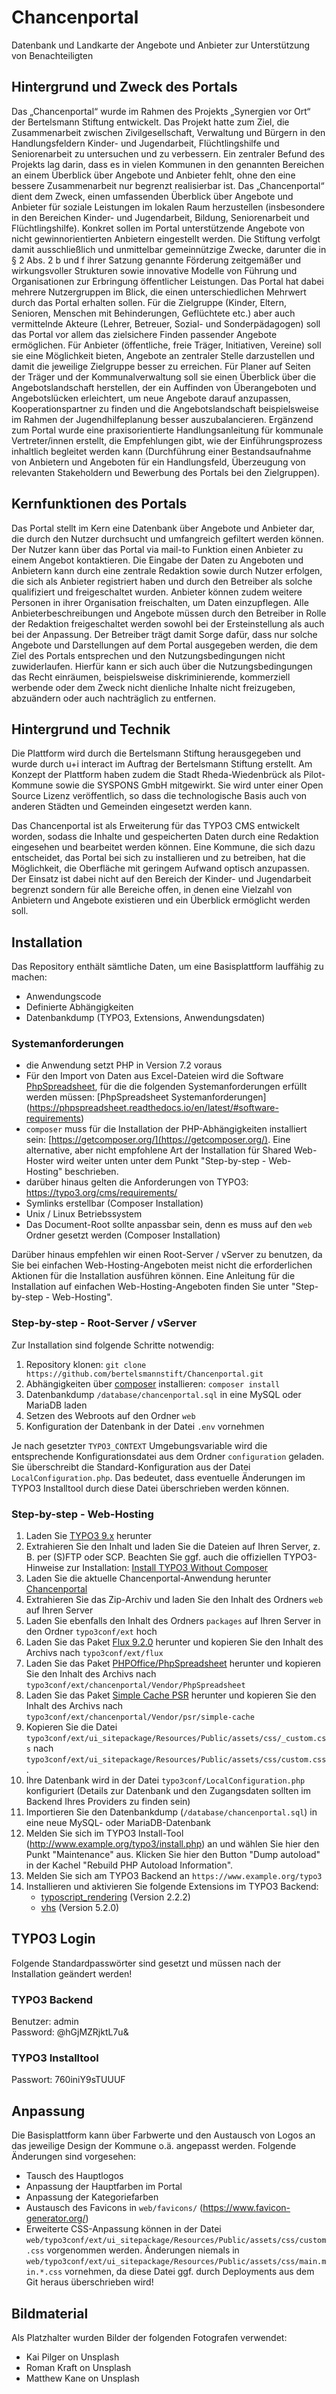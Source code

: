 # Chancenportal
Datenbank und Landkarte der Angebote und Anbieter zur Unterstützung von Benachteiligten

## Hintergrund und Zweck des Portals
Das „Chancenportal“ wurde im Rahmen des Projekts „Synergien vor Ort“ der Bertelsmann Stiftung entwickelt. Das Projekt hatte zum Ziel, die Zusammenarbeit zwischen Zivilgesellschaft, Verwaltung und Bürgern in den Handlungsfeldern Kinder- und Jugendarbeit, Flüchtlingshilfe und Seniorenarbeit zu untersuchen und zu verbessern. Ein zentraler Befund des Projekts lag darin, dass es in vielen Kommunen in den genannten Bereichen an einem Überblick über Angebote und Anbieter fehlt, ohne den eine bessere Zusammenarbeit nur begrenzt realisierbar ist.
Das „Chancenportal“ dient dem Zweck, einen umfassenden Überblick über Angebote und Anbieter für soziale Leistungen im lokalen Raum herzustellen (insbesondere in den Bereichen Kinder- und Jugendarbeit, Bildung, Seniorenarbeit und Flüchtlingshilfe). Konkret sollen im Portal unterstützende Angebote von nicht gewinnorientierten Anbietern eingestellt werden. Die Stiftung verfolgt damit ausschließlich und unmittelbar gemeinnützige Zwecke, darunter die in § 2 Abs. 2 b und f ihrer Satzung genannte Förderung zeitgemäßer und wirkungsvoller Strukturen sowie innovative Modelle von Führung und Organisationen zur Erbringung öffentlicher Leistungen. Das Portal hat dabei mehrere Nutzergruppen im Blick, die einen unterschiedlichen Mehrwert durch das Portal erhalten sollen.
Für die Zielgruppe (Kinder, Eltern, Senioren, Menschen mit Behinderungen, Geflüchtete etc.) aber auch vermittelnde Akteure (Lehrer, Betreuer, Sozial- und Sonderpädagogen) soll das Portal vor allem das zielsichere Finden passender Angebote ermöglichen. Für Anbieter (öffentliche, freie Träger, Initiativen, Vereine) soll sie eine Möglichkeit bieten, Angebote an zentraler Stelle darzustellen und damit die jeweilige Zielgruppe besser zu erreichen. Für Planer auf Seiten der Träger und der Kommunalverwaltung soll sie einen Überblick über die Angebotslandschaft herstellen, der ein Auffinden von Überangeboten und Angebotslücken erleichtert, um neue Angebote darauf anzupassen, Kooperationspartner zu finden und die Angebotslandschaft beispielsweise im Rahmen der Jugendhilfeplanung besser auszubalancieren.
Ergänzend zum Portal wurde eine praxisorientierte Handlungsanleitung für kommunale Vertreter/innen erstellt, die Empfehlungen gibt, wie der Einführungsprozess inhaltlich begleitet werden kann (Durchführung einer Bestandsaufnahme von Anbietern und Angeboten für ein Handlungsfeld, Überzeugung von relevanten Stakeholdern und Bewerbung des Portals bei den Zielgruppen). 

## Kernfunktionen des Portals
Das Portal stellt im Kern eine Datenbank über Angebote und Anbieter dar, die durch den Nutzer  durchsucht und umfangreich gefiltert werden können. Der Nutzer kann über das Portal via mail-to Funktion einen Anbieter zu einem Angebot kontaktieren. 
Die Eingabe der Daten zu Angeboten und Anbietern kann durch eine zentrale Redaktion sowie durch Nutzer erfolgen, die sich als Anbieter registriert haben und durch den Betreiber als solche qualifiziert und freigeschaltet wurden. Anbieter können zudem weitere Personen in ihrer Organisation freischalten, um Daten einzupflegen. Alle Anbieterbeschreibungen und Angebote müssen durch den Betreiber in Rolle der Redaktion freigeschaltet werden sowohl bei der Ersteinstellung als auch bei der Anpassung. Der Betreiber trägt damit Sorge dafür, dass nur solche Angebote und Darstellungen auf dem Portal ausgegeben werden, die dem Ziel des Portals entsprechen und den Nutzungsbedingungen nicht zuwiderlaufen. Hierfür kann er sich auch über die Nutzungsbedingungen das Recht einräumen, beispielsweise diskriminierende, kommerziell werbende oder dem Zweck nicht dienliche Inhalte nicht freizugeben, abzuändern oder auch nachträglich zu entfernen. 

## Hintergrund und Technik

Die Plattform wird durch die Bertelsmann Stiftung herausgegeben und wurde durch u+i interact im Auftrag der Bertelsmann Stiftung erstellt. Am Konzept der Plattform haben zudem die Stadt Rheda-Wiedenbrück als Pilot-Kommune sowie die SYSPONS GmbH mitgewirkt. Sie wird unter einer Open Source Lizenz veröffentlich, so dass die technologische Basis auch von anderen Städten und Gemeinden eingesetzt werden kann.

Das Chancenportal ist als Erweiterung für das TYPO3 CMS entwickelt worden, sodass die Inhalte und gespeicherten Daten
 durch eine Redaktion eingesehen und bearbeitet werden können. Eine Kommune, die sich dazu entscheidet, das Portal bei 
 sich zu installieren und zu betreiben, hat die Möglichkeit, die Oberfläche mit geringem Aufwand optisch anzupassen. Der Einsatz ist dabei nicht auf den Bereich der Kinder- und Jugendarbeit begrenzt sondern für alle Bereiche offen, in denen eine Vielzahl von Anbietern und Angebote existieren und ein Überblick ermöglicht werden soll.

## Installation

Das Repository enthält sämtliche Daten, um eine Basisplattform lauffähig zu machen:

* Anwendungscode
* Definierte Abhängigkeiten
* Datenbankdump (TYPO3, Extensions, Anwendungsdaten)

### Systemanforderungen

* die Anwendung setzt PHP in Version 7.2 voraus
* Für den Import von Daten aus Excel-Dateien wird die Software [PhpSpreadsheet](https://github.com/PHPOffice/PhpSpreadsheet), für die die folgenden Systemanforderungen erfüllt werden müssen: [PhpSpreadsheet Systemanforderungen] (https://phpspreadsheet.readthedocs.io/en/latest/#software-requirements)
* `composer` muss für die Installation der PHP-Abhängigkeiten installiert sein: [https://getcomposer.org/](https://getcomposer.org/). Eine alternative, aber nicht empfohlene Art der Installation für Shared Web-Hoster wird weiter unten unter dem Punkt "Step-by-step - Web-Hosting" beschrieben.
* darüber hinaus gelten die Anforderungen von TYPO3: https://typo3.org/cms/requirements/
* Symlinks erstellbar (Composer Installation)
* Unix / Linux Betriebssystem
* Das Document-Root sollte anpassbar sein, denn es muss auf den `web` Ordner gesetzt werden (Composer Installation)
 
Darüber hinaus empfehlen wir einen Root-Server / vServer zu benutzen, da Sie bei einfachen Web-Hosting-Angeboten meist nicht die erforderlichen Aktionen für die Installation ausführen können.
Eine Anleitung für die Installation auf einfachen Web-Hosting-Angeboten finden Sie unter "Step-by-step - Web-Hosting".

### Step-by-step - Root-Server / vServer

Zur Installation sind folgende Schritte notwendig:

1. Repository klonen: `git clone https://github.com/bertelsmannstift/Chancenportal.git`
2. Abhängigkeiten über [composer](https://getcomposer.org/) installieren: `composer install`
3. Datenbankdump `/database/chancenportal.sql` in eine MySQL oder MariaDB laden
4. Setzen des Webroots auf den Ordner `web`
5. Konfiguration der Datenbank in der Datei `.env` vornehmen

Je nach gesetzter `TYPO3_CONTEXT` Umgebungsvariable wird die entsprechende Konfigurationsdatei aus dem Ordner 
`configuration` geladen. Sie überschreibt die Standard-Konfiguration aus der Datei `LocalConfiguration.php`.
Das bedeutet, dass eventuelle Änderungen im TYPO3 Installtool durch diese Datei überschrieben werden können.

### Step-by-step - Web-Hosting

1. Laden Sie [TYPO3 9.x](https://get.typo3.org/9/zip) herunter
2. Extrahieren Sie den Inhalt und laden Sie die Dateien auf Ihren Server, z. B. per (S)FTP oder SCP. Beachten Sie ggf. auch die offiziellen TYPO3-Hinweise zur Installation: [Install TYPO3 Without Composer](https://docs.typo3.org/typo3cms/InstallationGuide/QuickInstall/GetAndUnpack/Index.html)
3. Laden Sie die aktuelle Chancenportal-Anwendung herunter [Chancenportal](https://github.com/bertelsmannstift/Chancenportal/archive/master.zip)
4. Extrahieren Sie das Zip-Archiv und laden Sie den Inhalt des Ordners `web` auf Ihren Server
5. Laden Sie ebenfalls den Inhalt des Ordners `packages` auf Ihren Server in den Ordner `typo3conf/ext` hoch
6. Laden Sie das Paket [Flux 9.2.0](https://github.com/FluidTYPO3/flux/archive/9.2.0.zip) herunter und kopieren Sie den Inhalt des Archivs nach `typo3conf/ext/flux`
7. Laden Sie das Paket [PHPOffice/PhpSpreadsheet](https://github.com/PHPOffice/PhpSpreadsheet/archive/1.10.1.zip) herunter und kopieren Sie den Inhalt des Archivs nach `typo3conf/ext/chancenportal/Vendor/PhpSpreadsheet`
8. Laden Sie das Paket [Simple Cache PSR](https://github.com/php-fig/simple-cache/archive/1.0.1.zip) herunter und kopieren Sie den Inhalt des Archivs nach `typo3conf/ext/chancenportal/Vendor/psr/simple-cache`
9. Kopieren Sie die Datei `typo3conf/ext/ui_sitepackage/Resources/Public/assets/css/_custom.css` nach `typo3conf/ext/ui_sitepackage/Resources/Public/assets/css/custom.css`.
10. Ihre Datenbank wird in der Datei `typo3conf/LocalConfiguration.php` konfiguriert (Details zur Datenbank und den 
Zugangsdaten sollten im Backend Ihres Providers zu finden sein)
11. Importieren Sie den Datenbankdump (`/database/chancenportal.sql`) in eine neue MySQL- oder MariaDB-Datenbank
12. Melden Sie sich im TYPO3 Install-Tool (http://www.example.org/typo3/install.php) an und wählen Sie hier den Punkt "Maintenance" aus. Klicken Sie hier den Button "Dump autoload" in der Kachel "Rebuild PHP Autoload Information".
13. Melden Sie sich am TYPO3 Backend an `https://www.example.org/typo3`
14. Installieren und aktivieren Sie folgende Extensions im TYPO3 Backend:
	* [typoscript_rendering](https://extensions.typo3.org/extension/typoscript_rendering/) (Version 2.2.2)
 	* [vhs](https://extensions.typo3.org/extension/vhs/) (Version 5.2.0)

## TYPO3 Login

Folgende Standardpasswörter sind gesetzt und müssen nach der Installation geändert werden!

### TYPO3 Backend
Benutzer: admin<br>
Password: @hGjMZRjktL7u&

### TYPO3 Installtool
Passwort: 760iniY9sTUUUF

## Anpassung

Die Basisplattform kann über Farbwerte und den Austausch von Logos an das jeweilige Design der Kommune o.ä. angepasst
 werden. Folgende Änderungen sind vorgesehen:

* Tausch des Hauptlogos
* Anpassung der Hauptfarben im Portal
* Anpassung der Kategoriefarben
* Austausch des Favicons in `web/favicons/` (https://www.favicon-generator.org/)
* Erweiterte CSS-Anpassung können in der Datei `web/typo3conf/ext/ui_sitepackage/Resources/Public/assets/css/custom.css` vorgenommen werden. Änderungen niemals in `web/typo3conf/ext/ui_sitepackage/Resources/Public/assets/css/main.min.*.css` vornehmen, da diese Datei ggf. durch Deployments aus dem Git heraus überschrieben wird!

## Bildmaterial

Als Platzhalter wurden Bilder der folgenden Fotografen verwendet:
* Kai Pilger on Unsplash
* Roman Kraft on Unsplash
* Matthew Kane on Unsplash
